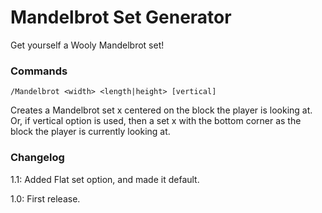 Mandelbrot Set Generator
========================

Get yourself a Wooly Mandelbrot set!


### Commands

	/Mandelbrot <width> <length|height> [vertical]
Creates a Mandelbrot set <width> x <length> centered on the block the player is looking at.
Or, if vertical option is used, then a set <width> x <height> with the bottom corner as the block the player is currently looking at.

### Changelog
1.1:  Added Flat set option, and made it default.

1.0:  First release.
